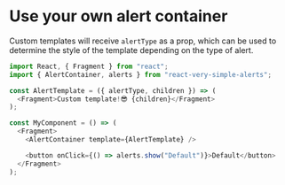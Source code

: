 # Use your own alert container

Custom templates will receive `alertType` as a prop, which can be used to determine the style of the template depending on the type of alert.

```javascript
import React, { Fragment } from "react";
import { AlertContainer, alerts } from "react-very-simple-alerts";

const AlertTemplate = ({ alertType, children }) => (
  <Fragment>Custom template!😎 {children}</Fragment>
);

const MyComponent = () => (
  <Fragment>
    <AlertContainer template={AlertTemplate} />

    <button onClick={() => alerts.show("Default")}>Default</button>
  </Fragment>
);
```
